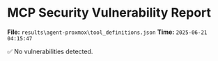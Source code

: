# MCP Security Vulnerability Report
**File:** `results\agent-proxmox\tool_definitions.json`
**Time:** `2025-06-21 04:15:47`

✅ No vulnerabilities detected.